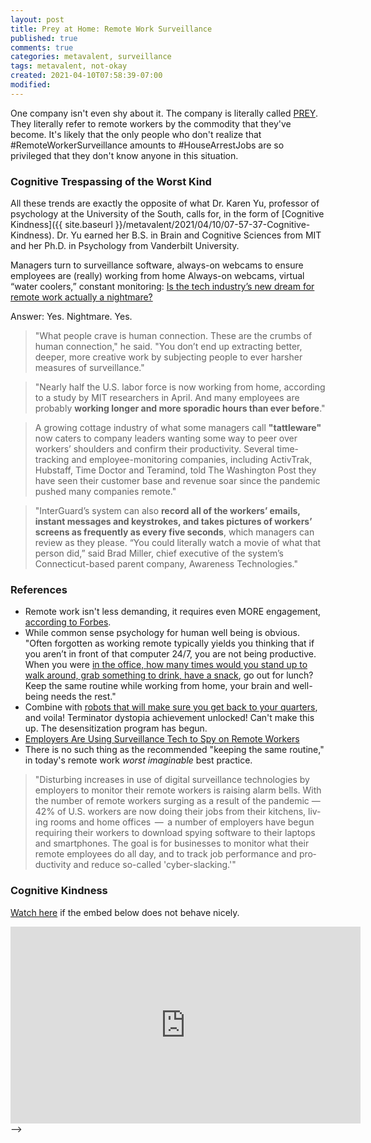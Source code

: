 ```yaml
---
layout: post
title: Prey at Home: Remote Work Surveillance
published: true
comments: true
categories: metavalent, surveillance
tags: metavalent, not-okay
created: 2021-04-10T07:58:39-07:00
modified: 
---
```


One company isn't even shy about it. The company is literally called [PREY](https://preyproject.com/blog/en/employee-monitoring-surveillance-for-the-remote-work-era/). They literally refer to remote workers by the commodity that they've become. It's likely that the only people who don't realize that #RemoteWorkerSurveillance amounts to #HouseArrestJobs are so privileged that they don't know anyone in this situation.

### Cognitive Trespassing of the Worst Kind

All these trends are exactly the opposite of what Dr. Karen Yu, professor of psychology at the University of the South, calls for, in the form of [Cognitive Kindness]({{ site.baseurl }}/metavalent/2021/04/10/07-57-37-Cognitive-Kindness). Dr. Yu earned her B.S. in Brain and Cognitive Sciences from MIT and her Ph.D. in Psychology from Vanderbilt University.

Managers turn to surveillance software, always-on webcams to ensure employees are (really) working from home
Always-on webcams, virtual “water coolers,” constant monitoring: [Is the tech industry’s new dream for remote work actually a nightmare?](https://www.washingtonpost.com/technology/2020/04/30/work-from-home-surveillance/)

Answer: Yes. Nightmare. Yes.

> "What people crave is human connection. These are the crumbs of human connection," he said. "You don’t end up extracting better, deeper, more creative work by subjecting people to ever harsher measures of surveillance."

> "Nearly half the U.S. labor force is now working from home, according to a study by MIT researchers in April. And many employees are probably **working longer and more sporadic hours than ever before**."

> A growing cottage industry of what some managers call **"tattleware"** now caters to company leaders wanting some way to peer over workers’ shoulders and confirm their productivity. Several time-tracking and employee-monitoring companies, including ActivTrak, Hubstaff, Time Doctor and Teramind, told The Washington Post they have seen their customer base and revenue soar since the pandemic pushed many companies remote."

> "InterGuard’s system can also **record all of the workers’ emails, instant messages and keystrokes, and takes pictures of workers’ screens as frequently as every five seconds**, which managers can review as they please. “You could literally watch a movie of what that person did,” said Brad Miller, chief executive of the system’s Connecticut-based parent company, Awareness Technologies."

### References

- Remote work isn't less demanding, it requires even MORE engagement, [according to Forbes](https://www.forbes.com/sites/carolinecastrillon/2021/12/27/this-is-the-future-of-remote-work-in-2021/?sh=ce8d1131e1de).
- While common sense psychology for human well being is obvious. "Often forgotten as working remote typically yields you thinking that if you aren’t in front of that computer 24/7, you are not being productive. When you were [in the office, how many times would you stand up to walk around, grab something to drink, have a snack](https://preyproject.com/blog/en/employee-monitoring-surveillance-for-the-remote-work-era/ ), go out for lunch? Keep the same routine while working from home, your brain and well-being needs the rest."
- Combine with [robots that will make sure you get back to your quarters](https://www.linkedin.com/posts/alliekmiller_i-cant-be-the-only-one-that-likes-watching-activity-6786004461224542208-IcxG), and voila! Terminator dystopia achievement unlocked! Can't make this up. The desensitization program has begun. 
- [Employers Are Using Surveillance Tech to Spy on Remote Workers](https://truthout.org/articles/employers-are-using-surveillance-tech-to-spy-on-remote-workers/)
- There is no such thing as the recommended "keeping the same routine," in today's remote work _worst imaginable_ best practice.

> "Dis­turb­ing increas­es in use of dig­i­tal sur­veil­lance tech­nolo­gies by employ­ers to mon­i­tor their remote work­ers is rais­ing alarm bells. With the num­ber of remote work­ers surg­ing as a result of the pan­dem­ic — 42% of U.S. work­ers are now doing their jobs from their kitchens, liv­ing rooms and home offices  —  a num­ber of employ­ers have begun requir­ing their work­ers to down­load spy­ing soft­ware to their lap­tops and smart­phones. The goal is for busi­ness­es to mon­i­tor what their remote employ­ees do all day, and to track job per­for­mance and pro­duc­tiv­i­ty and reduce so-called ​'cyber-slack­ing.'"

### Cognitive Kindness

[Watch here](https://youtu.be/E4IyZ0df3ks) if the embed below does not behave nicely. 

<div class="embed-container"><iframe loading="lazy" width="560" height="315" src="https://www.youtube.com/embed/E4IyZ0df3ks" title="YouTube video player" frameborder="0" allow="accelerometer; autoplay; clipboard-write; encrypted-media; gyroscope; picture-in-picture" allowfullscreen></iframe></div>
-->
